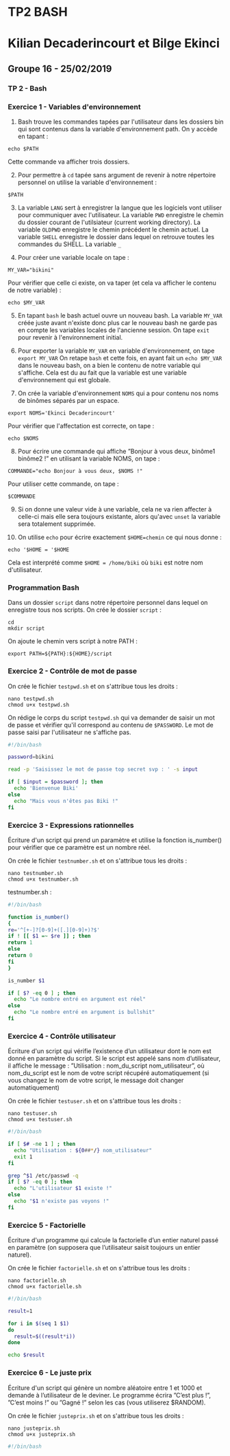 # TP2 BASH 
# Kilian Decaderincourt et Bilge Ekinci
## Groupe 16 - 25/02/2019

### TP 2 - Bash

### Exercice 1 - Variables d'environnement
1. Bash trouve les commandes tapées par l'utilisateur dans les dossiers bin qui sont contenus dans la variable d'environnement path. On y accède en tapant : 
```
echo $PATH
```
Cette commande va afficher trois dossiers.

2. Pour permettre à ```cd``` tapée sans argument de revenir à notre répertoire personnel on utilise la variable d'environnement :
```
$PATH
```

3. La variable ```LANG``` sert à enregistrer la langue que les logiciels vont utiliser pour communiquer avec l'utilisateur.
La variable ```PWD``` enregistre le chemin du dossier courant de l'utilsiateur (current working directory).
La variable ```OLDPWD``` enregistre le chemin précédent le chemin actuel.
La variable ```SHELL``` enregistre le dossier dans lequel on retrouve toutes les commandes du SHELL.
La variable ```_```

4. Pour créer une variable locale on tape : 
```
MY_VAR="bikini" 
```
Pour vérifier que celle ci existe, on va taper (et cela va afficher le contenu de notre variable) :
```
echo $MY_VAR
```

5. En tapant ```bash``` le bash actuel ouvre un nouveau bash. La variable ```MY_VAR``` créée juste avant n'existe donc plus car le nouveau bash ne garde pas en compte les variables locales de l'ancienne session. 
On tape ```exit``` pour revenir à l'environnement initial.

6. Pour exporter la variable ```MY_VAR``` en variable d'environnement, on tape ```export MY_VAR```
On retape ```bash``` et cette fois, en ayant fait un ```echo $MY_VAR``` dans le nouveau bash, on a bien le contenu de notre variable qui s'affiche. Cela est du au fait que la variable est une variable d'environnement qui est globale.

7. On crée la variable d'environnement ```NOMS``` qui a pour contenu nos noms de binômes séparés par un espace.
```
export NOMS='Ekinci Decaderincourt'
```
Pour vérifier que l'affectation est correcte, on tape : 
```
echo $NOMS
```

8. Pour écrire une commande qui affiche ”Bonjour à vous deux, binôme1 binôme2 !” en utilisant la variable NOMS, on tape :
```
COMMANDE="echo Bonjour à vous deux, $NOMS !"
```
Pour utiliser cette commande, on tape : 
```
$COMMANDE
```

9. Si on donne une valeur vide à une variable, cela ne va rien affecter à celle-ci mais elle sera toujours existante, alors qu'avec ```unset``` la variable sera totalement supprimée.

10. On utilise ```echo``` pour écrire exactement ```$HOME=chemin``` ce qui nous donne : 
```
echo '$HOME = '$HOME
```
Cela est interprété comme ```$HOME = /home/biki``` où ```biki``` est notre nom d'utilisateur.

### Programmation Bash

Dans un dossier ```script``` dans notre répertoire personnel dans lequel on enregistre tous nos scripts.
On crée le dossier ```script``` : 
```
cd 
mkdir script
```
On ajoute le chemin vers script à notre PATH : 
```
export PATH=${PATH}:${HOME}/script
```

### Exercice 2 - Contrôle de mot de passe

On crée le fichier ```testpwd.sh``` et on s'attribue tous les droits : 
```
nano testpwd.sh
chmod u+x testpwd.sh
```

On rédige le corps du script ```testpwd.sh``` qui va demander de saisir un mot de passe et vérifier qu'il correspond au contenu de ```$PASSWORD```.
Le mot de passe saisi par l'utilisateur ne s'affiche pas.
```bash
#!/bin/bash

password=bikini

read -p 'Saisissez le mot de passe top secret svp : ' -s input

if [ $input = $password ]; then  
  echo 'Bienvenue Biki'
else 
  echo "Mais vous n'êtes pas Biki !"
fi
```

### Exercice 3 - Expressions rationnelles

Écriture d'un script qui prend un paramètre et utilise la fonction is_number() pour vérifier que ce paramètre
est un nombre réel.

On crée le fichier ```testnumber.sh``` et on s'attribue tous les droits :
```
nano testnumber.sh
chmod u+x testnumber.sh
```

testnumber.sh : 
```bash
#!/bin/bash

function is_number()
{
re='^[+-]?[0-9]+([.][0-9]+)?$'
if ! [[ $1 =~ $re ]] ; then
return 1
else
return 0
fi
}

is_number $1

if [ $? -eq 0 ] ; then
  echo "Le nombre entré en argument est réel"
else
  echo "Le nombre entré en argument is bullshit"
fi
```

### Exercice 4  - Contrôle utilisateur
 
Écriture d'un script qui vérifie l’existence d’un utilisateur dont le nom est donné en paramètre du script. Si le
script est appelé sans nom d’utilisateur, il affiche le message : ”Utilisation : nom_du_script nom_utilisateur”,
où nom_du_script est le nom de votre script récupéré automatiquement (si vous changez le nom de votre
script, le message doit changer automatiquement)

On crée le fichier ```testuser.sh``` et on s'attribue tous les droits :
```
nano testuser.sh
chmod u+x testuser.sh
```

```bash
#!/bin/bash

if [ $# -ne 1 ] ; then
  echo "Utilisation : ${0##*/} nom_utilisateur"
  exit 1
fi

grep ^$1 /etc/passwd -q
if [ $? -eq 0 ]; then
  echo "L'utilisateur $1 existe !"
else 
  echo "$1 n'existe pas voyons !"
fi
```

### Exercice 5 - Factorielle

Écriture d'un programme qui calcule la factorielle d’un entier naturel passé en paramètre (on supposera que
l’utilisateur saisit toujours un entier naturel).

On crée le fichier ```factorielle.sh``` et on s'attribue tous les droits :
```
nano factorielle.sh
chmod u+x factorielle.sh
```

```bash
#!/bin/bash

result=1

for i in $(seq 1 $1)
do
  result=$((result*i))
done

echo $result
```

### Exercice 6 - Le juste prix

Écriture d'un script qui génère un nombre aléatoire entre 1 et 1000 et demande à l’utilisateur de le deviner.
Le programme écrira ”C’est plus !”, ”C’est moins !” ou ”Gagné !” selon les cas (vous utiliserez $RANDOM).

On crée le fichier ```justeprix.sh``` et on s'attribue tous les droits :
```
nano justeprix.sh
chmod u+x justeprix.sh
```

```bash
#!/bin/bash



```



